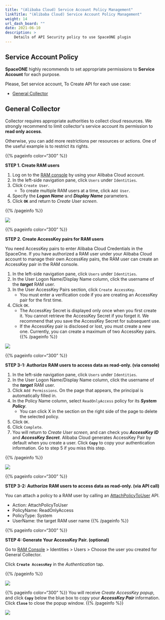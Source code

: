 ```yaml
---
title: "(Alibaba Cloud) Service Account Policy Management"
linkTitle: "(Alibaba Cloud) Service Account Policy Management"
weight: 14
url_dash_board: "" 
date: 2021-06-10
description: >
    Details of API Security policy to use SpaceONE plugin
---
```


## Service Account Policy

**SpaceONE** highly recommends to set appropriate permissions to **Service Account** for each purpose. 

Please, Set service account, To Create API for each use case:

* [General Collector](#general-collector)

## General Collector 

Collector requires appropriate authorities to collect cloud resources. We strongly recommend to limit collector's service account its permission to **read only access**. 

Otherwise, you can add more restrictions per resources or actions. One of the useful example is to restrict its rights.

{{% pageinfo color=“300” %}}

**STEP 1. Create RAM users**

1. Log on to the [RAM console](https://ram.console.aliyun.com/) by using your Alibaba Cloud account.
2. In the left-side navigation pane, click `Users` under `Identities`.
3. Click `Create User`.
   * To create multiple RAM users at a time, click `Add User`.
4. Specify the _**Logon Name**_ and _**Display Name**_ parameters.
5. Click **`OK`** and return to _Create User screen_.

{{% /pageinfo %}}

![](/docs/guides/user_guide/service_account/service_account_img/alibaba/image(110).png)

{{% pageinfo color=“300” %}}

**STEP 2. Create AccessKey pairs for RAM users**

You need AccessKey pairs to enter Alibaba Cloud Credentials in the SpaceOne. If you have authorized a RAM user under your Alibaba Cloud account to manage their own AccessKey pairs, the RAM user can create an AccessKey pair in the RAM console.

1. In the left-side navigation pane, click `Users` under `Identities`.
2. In the User Logon Name/Display Name column, click the username of the _**target**_ RAM user.
3. In the User AccessKey Pairs section, click `Create AccessKey`.
   * You must enter a verification code if you are creating an AccessKey pair for the first time.
4. Click `OK`.
   * The AccessKey Secret is displayed only once when you first create it. You cannot retrieve the AccessKey Secret if you forget it. We recommend that you save the AccessKey Secret for subsequent use.
   * If the AccessKey pair is disclosed or lost, you must create a new one. Currently, you can create a maximum of two AccessKey pairs.
{{% /pageinfo %}}

![](/docs/guides/user_guide/service_account/service_account_img/alibaba/image(105).png)

{{% pageinfo color=“300” %}}

**STEP 3-1: Authorize RAM users to access data as read-only. \(via console\)**

1. In the left-side navigation pane, click `Users` under `Identities`.
2. In the User Logon Name/Display Name column, click the username of the _**target**_ RAM user.
3. Click `Add Permissions`. On the page that appears, the principal is automatically filled in.
4. In the Policy Name column, select `ReadOnlyAccess` policy for its _**System Policy**_.
   * You can click X in the section on the right side of the page to delete the selected policy.
5. Click `OK`.
6. Click `Complete`.
7. You will return to _Create User screen_, and can check you _**AccessKey ID**_ and _**AccessKey Secret**_. Alibaba Cloud generates AccessKey Pair by default when you create a user. Click **`Copy`** to copy your authentication information. Go to step 5 if you miss this step.

{{% /pageinfo %}}

![](/docs/guides/user_guide/service_account/service_account_img/alibaba/image(108).png)

{{% pageinfo color=“300” %}}

**STEP 3-2: Authorize RAM users to access data as read-only. \(via API call\)**

You can attach a policy to a RAM user by calling an [AttachPolicyToUser](https://www.alibabacloud.com/help/doc-detail/28725.htm?spm=a2c63.p38356.879954.6.d7591b28E3RsUP#doc-api-Ram-AttachPolicyToUser) API.

* Action: AttachPolicyToUser
* PolicyName: ReadOnlyAccess
* PolicyType: System
* UserName: the target RAM user name
{{% /pageinfo %}}

{{% pageinfo color=“300” %}}

**STEP 4: Generate Your AccessKey Pair. \(optional\)**

Go to [RAM Console](https://ram.console.aliyun.com/) &gt; Identities &gt; Users &gt; Choose the user you created for General Collector.

Click **`Create AccessKey`** in the _Authentication_ tap.

{{% /pageinfo %}}

![](/docs/guides/user_guide/service_account/service_account_img/alibaba/image(106).png)

{{% pageinfo color=“300” %}}
You will receive _Create AccessKey popup_, and click **`Copy`** below the blue box to copy your _**AccessKey Pair**_ information. Click **`Close`** to close the popup window.
{{% /pageinfo %}}

![](/docs/guides/user_guide/service_account/service_account_img/alibaba/image(109).png)